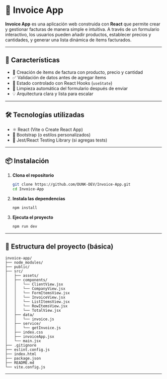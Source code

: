 # 🧾 Invoice App

**Invoice App** es una aplicación web construida con **React** que permite crear y gestionar facturas de manera simple e intuitiva. A través de un formulario interactivo, los usuarios pueden añadir productos, establecer precios y cantidades, y generar una lista dinámica de ítems facturados.

---

## 🚀 Características

- 📄 Creación de ítems de factura con producto, precio y cantidad
- ✅ Validación de datos antes de agregar ítems
- 🔄 Estado controlado con React Hooks (`useState`)
- 🧼 Limpieza automática del formulario después de enviar
- 💡 Arquitectura clara y lista para escalar

---

## 🛠️ Tecnologías utilizadas

- ⚛️ React (Vite o Create React App)
- 💅 Bootstrap (o estilos personalizados)
- 🧪 Jest/React Testing Library (si agregas tests)

---

## 📦 Instalación

1. **Clona el repositorio**

   ```bash
   git clone https://github.com/DUNK-DEV/Invoice-App.git
   cd Invoice-App
   ```

2. **Instala las dependencias**

   ```bash
   npm install
   ```

3. **Ejecuta el proyecto**

   ```bash
   npm run dev
   ```

---

## 📂 Estructura del proyecto (básica)

```
invoice-app/
├── node_modules/
├── public/
├── src/
│   ├── assets/
│   ├── components/
│   │   └── ClientView.jsx
│   │   └── CompanyView.jsx
│   │   └── FormItemsView.jsx
│   │   └── InvoiceView.jsx
│   │   └── ListItemsView.jsx
│   │   └── RowItemsView.jsx
│   │   └── TotalView.jsx
│   ├── data/
│   │   └── invoice.js
│   ├── service/
│   │   └── getInvoice.js
│   ├── index.css
│   ├── invoiceApp.jsx
│   └── main.jsx
├── .gitignore
├── eslint.config.js
├── index.html
├── package.json
├── README.md
└── vite.config.js
```

---
